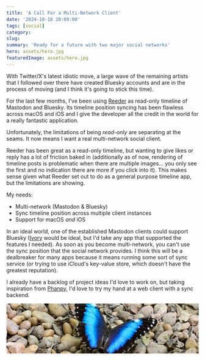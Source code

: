 ```yaml
---
title: 'A Call For a Multi-Network Client'
date: '2024-10-18 20:09:00'
tags: [social]
category: 
slug: 
summary: 'Ready for a future with two major social networks'
hero: assets/hero.jpg
featuredImage: assets/hero.jpg
---
```


With Twitter/X's latest idiotic move, a large wave of the remaining artists that I followed over there have created Bluesky accounts and are in the process of moving (and I think it's going to stick this time).

For the last few months, I've been using [Reeder](https://reederapp.com/) as read-only timeline of Mastodon and Bluesky.  Its timeline position syncing has been flawless across macOS and iOS and I give the developer all the credit in the world for a really fantastic application.

Unfortunately, the limitations of being *read-only* are separating at the seams. It now means I want a real multi-network social client.

Reeder has been great as a read-only timeline, but wanting to give likes or reply has a lot of friction baked in (additionally as of now, rendering of timeline posts is problematic when there are multiple images... you only see the first and no indication there are more if you click into it).  This makes sense given what Reeder set out to do as a general purpose timeline app, but the limitations are showing.

My needs:

- Multi-network (Mastodon & Bluesky)
- Sync timeline position across multiple client instances
- Support for macOS *and* iOS

In an ideal world, one of the established Mastodon clients could support Bluesky ([Ivory](https://tapbots.com/ivory/) would be ideal, but I'd take any app that supported the features I needed).  As soon as you become multi-network, you can't use the sync position that the social network provides.  I think this will be a dealbreaker for many apps because it means running some sort of sync service (or trying to use iCloud's key-value store, which doesn't have the greatest reputation).

I already have a backlog of project ideas I'd love to work on, but taking inspiration from [Phanpy](https://phanpy.social), I'd love to try my hand at a web client with a sync backend.

![](assets/hero.jpg "hidden")
